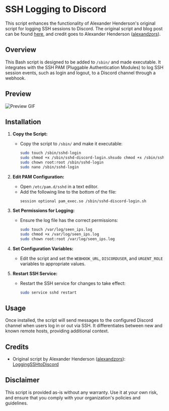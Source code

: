 # SSH Logging to Discord

This script enhances the functionality of Alexander Henderson's original script for logging SSH sessions to Discord. The original script and blog post can be found [here](https://blog.alexsguardian.net/posts/2022/07/02/LoggingSSHtoDiscord/), and credit goes to Alexander Henderson ([alexandzors](https://github.com/alexandzors)).

## Overview

This Bash script is designed to be added to `/sbin/` and made executable. It integrates with the SSH PAM (Pluggable Authentication Modules) to log SSH session events, such as login and logout, to a Discord channel through a webhook.

## Preview
![Preview GIF](https://s.tigerlake.xyz/r/brave_m3hM2tyzn0.gif?compress=false)

## Installation

1. **Copy the Script:**
   - Copy the script to `/sbin/` and make it executable:
     ```bash
     sudo touch /sbin/sshd-login
     sudo chmod +x /sbin/sshd-discord-login.shsudo chmod +x /sbin/sshd-login
     sudo chown root:root /sbin/sshd-login
     sudo nano /sbin/sshd-login
     ```

2. **Edit PAM Configuration:**
   - Open `/etc/pam.d/sshd` in a text editor.
   - Add the following line to the bottom of the file:
     ```plaintext
     session optional pam_exec.so /sbin/sshd-discord-login.sh
     ```

3. **Set Permissions for Logging:**
   - Ensure the log file has the correct permissions:
     ```bash
     sudo touch /var/log/seen_ips.log
     sudo chmod +x /var/log/seen_ips.log
     sudo chown root:root /var/log/seen_ips.log
     ```

4. **Set Configuration Variables:**
   - Edit the script and set the `WEBHOOK_URL`, `DISCORDUSER`, and `URGENT_ROLE` variables to appropriate values.

5. **Restart SSH Service:**
   - Restart the SSH service for changes to take effect:
     ```bash
     sudo service sshd restart
     ```

## Usage

Once installed, the script will send messages to the configured Discord channel when users log in or out via SSH. It differentiates between new and known remote hosts, providing additional context.

## Credits

- Original script by Alexander Henderson ([alexandzors](https://github.com/alexandzors)): [LoggingSSHtoDiscord](https://blog.alexsguardian.net/posts/2022/07/02/LoggingSSHtoDiscord/)

## Disclaimer

This script is provided as-is without any warranty. Use it at your own risk, and ensure that you comply with your organization's policies and guidelines.
